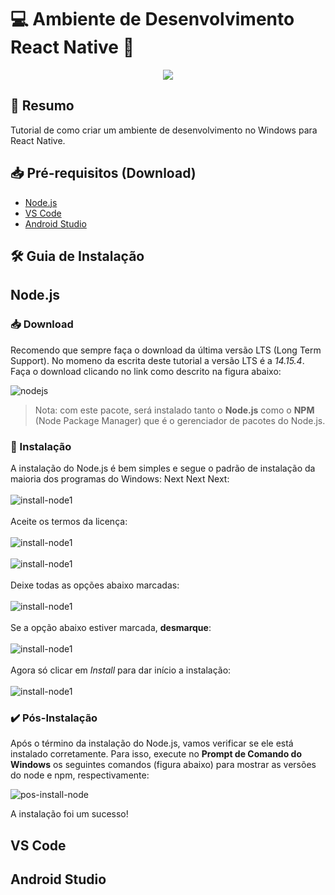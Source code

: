 # 💻 Ambiente de Desenvolvimento React Native 📱

<p align='center'><a href="https://reactnative.dev/" target="_blank"><img src="./images/rnlogo.png"></a></p>

## 📝 Resumo

Tutorial de como criar um ambiente de desenvolvimento no Windows para React Native.

## 📥 Pré-requisitos (Download)

- <a href="https://nodejs.org/en/download/" target="_blank">Node.js</a>
- <a href="https://code.visualstudio.com/download" target="_blank">VS Code</a>
- <a href="https://developer.android.com/studio?hl=pt-br" target="_blank">Android Studio</a>

## 🛠️ Guia de Instalação

## Node.js

### 📥 Download

Recomendo que sempre faça o download da última versão LTS (Long Term Support). No momeno da escrita deste tutorial a versão LTS é a _14.15.4_. Faça o download clicando no link como descrito na figura abaixo:

![nodejs](images/nodelts.png)

> Nota: com este pacote, será instalado tanto o **Node.js** como o **NPM** (Node Package Manager) que é o gerenciador de pacotes do Node.js.

### 🔨 Instalação

A instalação do Node.js é bem simples e segue o padrão de instalação da maioria dos programas do Windows: Next Next Next:
<br><br>
![install-node1](images/install-node1.png)
<br><br>
Aceite os termos da licença:
<br><br>
![install-node1](images/install-node2.png)
<br><br>
![install-node1](images/install-node3.png)
<br><br>
Deixe todas as opções abaixo marcadas:
<br><br>
![install-node1](images/install-node4.png)
<br><br>
Se a opção abaixo estiver marcada, **desmarque**:
<br><br>
![install-node1](images/install-node5.png)
<br><br>
Agora só clicar em _Install_ para dar início a instalação:
<br><br>
![install-node1](images/install-node6.png)

### ✔️ Pós-Instalação

Após o término da instalação do Node.js, vamos verificar se ele está instalado corretamente. Para isso, execute no **Prompt de Comando do Windows** os seguintes comandos (figura abaixo) para mostrar as versões do node e npm, respectivamente:

![pos-install-node](./images/pos-install-node.png)

A instalação foi um sucesso!

## VS Code

## Android Studio
